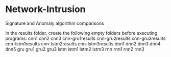 # Network-Intrusion
Signature and Anomaly algorithm comparisons

In the results folder, create the following empty folders before executing programs:
cnn1
cnn2
cnn3
cnn-gru1results
cnn-gru2results
cnn-gru3results
cnn-lstm1results
cnn-lstm2results
cnn-lstm3results
dnn1
dnn2
dnn3
dnn4
dnn5
gru
gru1
gru2
gru3
lstm
lstm1
lstm2
lstm3
rnn
rnn1
rnn2
rnn3
